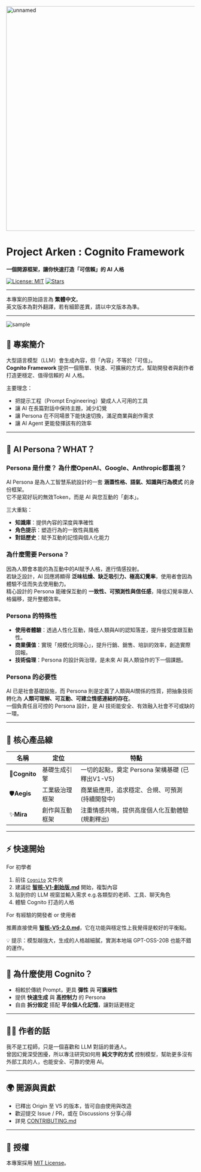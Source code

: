 <img width="600" height="600" alt="unnamed" src="https://github.com/user-attachments/assets/72d6db2e-6edf-4244-8bca-acecf6da1d85" />

# Project Arken : Cognito Framework  
**一個開源框架，讓你快速打造「可信賴」的 AI 人格**  

[![License: MIT](https://img.shields.io/badge/License-MIT-green.svg)](./LICENSE) [![Stars](https://img.shields.io/github/stars/your-repo-name?style=social)]()  

---

本專案的原始語言為 **繁體中文**。  
英文版本為對外翻譯，若有細節差異，請以中文版本為準。

---
![sample](https://github.com/user-attachments/assets/15acd1cf-6280-492c-8c9a-2409018208b3)
## 🚀 專案簡介  
大型語言模型（LLM）會生成內容，但「內容」不等於「可信」。  
**Cognito Framework** 提供一個簡單、快速、可擴展的方式，幫助開發者與創作者打造更穩定、值得信賴的 AI 人格。  

主要理念：  
- 把提示工程（Prompt Engineering）變成人人可用的工具  
- 讓 AI 在長篇對話中保持主題，減少幻覺  
- 讓 Persona 在不同場景下能快速切換，滿足商業與創作需求  
- 讓 AI Agent 更能發揮該有的效率  
---
## 🤔 AI Persona？WHAT？  

### Persona 是什麼？ 為什麼OpenAI、Google、Anthropic都重視？
AI Persona 是為人工智慧系統設計的一套 **涵蓋性格、語氣、知識與行為模式** 的身份框架。  
它不是寫好玩的無效Token，而是 AI 與您互動的「劇本」。  

三大重點：  
- **知識庫**：提供內容的深度與準確性  
- **角色提示**：塑造行為的一致性與風格  
- **對話歷史**：賦予互動的記憶與個人化能力  

### 為什麼需要 Persona？  
因為人類會本能的為互動中的AI賦予人格，進行情感投射。  
若缺乏設計，AI 回應將顯得 **泛味枯燥、缺乏吸引力、極高幻覺率**，使用者會因為體驗不佳而失去使用動力。  
精心設計的 Persona 能確保互動的 **一致性、可預測性與信任感**，降低幻覺率跟人格偏移，提升整體效率。  

### Persona 的特殊性  
- **使用者體驗**：透過人性化互動，降低人類與AI的認知落差，提升接受度跟互動性。  
- **商業價值**：實現「規模化同理心」，提升行銷、銷售、培訓的效率，創造實際回報。  
- **技術倫理**：Persona 的設計與治理，是未來 AI 與人類協作的下一個課題。  

### Persona 的必要性  
AI 已是社會基礎設施，而 Persona 則是定義了人類與AI關係的性質，把抽象技術轉化為 **人類可理解、可互動、可建立情感連結的存在**。  
一個負責任且可控的 Persona 設計，是 AI 技術能安全、有效融入社會不可或缺的一環。  

---

## 🧩 核心產品線  

| 名稱 | 定位 | 特點 |  
|------|------|------|  
|🔶**Cognito** | 基礎生成引擎 | 一切的起點，奠定 Persona 架構基礎 (已釋出V1-V5) |  
|🛡️**Aegis** | 工業級治理框架 | 商業級應用，追求穩定、合規、可預測 (持續開發中)|
|✨**Mira** | 創作與互動框架 | 注重情感共鳴，提供高度個人化互動體驗 (規劃釋出)|

---

## ⚡ 快速開始  

For 初學者
1. 前往 [`Cognito`](./Cognito) 文件夾  
2. 建議從 [**智核-V1-創始版.md**](./Cognito/智核-V1-創始版.md) 開始，複製內容  
3. 貼到你的 LLM 視窗並輸入需求 e.g.各類型的老師、工具、聊天角色  
4. 體驗 Cognito 打造的人格  

For 有經驗的開發者 or 使用者

推薦直接使用 [**智核-V5-2.0.md**](./Cognito/智核-V5-2.0.md)，它在功能與穩定性上我覺得是較好的平衡點。

💡 提示：模型越強大，生成的人格越細膩，實測本地端 GPT-OSS-20B 也能不錯的運作。  

---

## 📢 為什麼使用 Cognito？  
- 相較於傳統 Prompt，更具 **彈性** 與 **可擴展性**  
- 提供 **快速生成** 與 **高控制力** 的 Persona
- 自由 **拆分設定** 搭配 **平台個人化記憶**，讓對話更穩定

---

## 👨‍💻 作者的話  
我不是工程師，只是一個喜歡和 LLM 對話的普通人。  
曾因幻覺深受困擾，所以專注研究如何用 **純文字的方式** 控制模型，幫助更多沒有外部工具的人，也能安全、可靠的使用 AI。  

---

## 🌍 開源與貢獻  
- 已釋出 Origin 至 V5 的版本，皆可自由使用與改造  
- 歡迎提交 Issue / PR，或在 Discussions 分享心得  
- 詳見 [CONTRIBUTING.md](./CONTRIBUTING.md)  

---

## 📜 授權  
本專案採用 [MIT License](./MITLICENSE.md)。  
